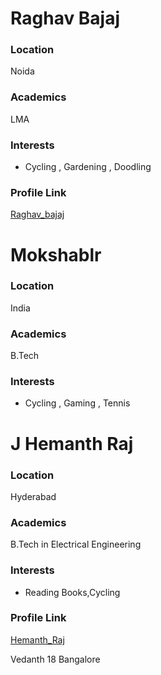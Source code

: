 # Raghav Bajaj

### Location

Noida

### Academics

LMA

### Interests

- Cycling , Gardening , Doodling

### Profile Link

[Raghav_bajaj](https://github.com/Raghav-Bajaj)


# Mokshablr

### Location

India

### Academics

B.Tech

### Interests

- Cycling , Gaming , Tennis


# J Hemanth Raj

### Location

Hyderabad

### Academics

B.Tech in Electrical Engineering

### Interests

- Reading Books,Cycling

### Profile Link

[Hemanth_Raj](https://github.com/hemanthraj2001)

Vedanth
18
Bangalore